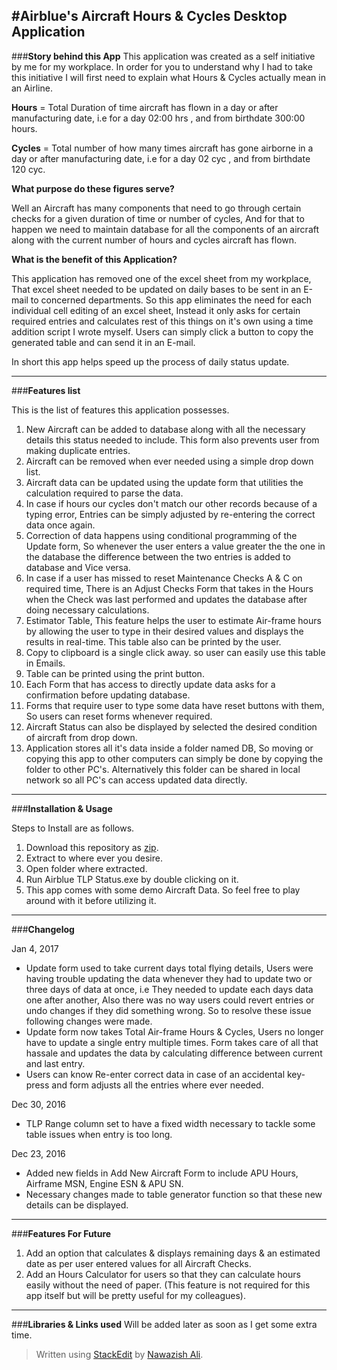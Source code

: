 
#**Airblue's Aircraft Hours & Cycles Desktop Application**
----------
###**Story behind this App**
This application was created as a self initiative by me for my workplace. In order for you to understand why I had to take this initiative I will first need to explain what Hours & Cycles actually mean in an Airline. 

**Hours** = Total Duration of time aircraft has flown in a day or after manufacturing date, 
i.e for a day 02:00 hrs , and from birthdate 300:00 hours.

**Cycles** = Total number of how many times aircraft has gone airborne in a day or after manufacturing date,
 i.e for a day 02 cyc , and from birthdate 120 cyc.

**What purpose do these figures serve?**

Well an Aircraft has many components that need to go through certain checks for a given duration of time or number of cycles, And for that to happen we need to maintain database for all the components of an aircraft along with the current number of hours and cycles aircraft has flown.

**What is the benefit of this Application?**

This application has removed one of the excel sheet from my workplace, That excel sheet needed to be updated on daily bases to be sent in an E-mail to concerned departments. So this app eliminates the need for each individual cell editing of an excel sheet, Instead it only asks for certain required entries and calculates rest of this things on it's own using a time addition script I wrote myself. Users can simply click a button to copy the generated table and can send it in an E-mail.

In short this app helps speed up the process of daily status update.


----------
###**Features list**

This is the list of features this application possesses.

 1. New Aircraft can be added to database along with all the necessary details this status needed to include. This form also prevents user from making duplicate entries.
 2. Aircraft can be removed when ever needed using a simple drop down list.
 3. Aircraft data can be updated using the update form that utilities the calculation required to parse the data.
 4. In case if hours our cycles don't match our other records because of a typing error, Entries can be simply adjusted by re-entering the correct data once again.
 5. Correction of data happens using conditional programming of the Update form, So whenever the user enters a value greater the the one in the database the difference between the two entries is added to database and Vice versa.
 6. In case if a user has missed to reset Maintenance Checks A & C on required time, There is an Adjust Checks Form that takes in the Hours when the Check was last performed and updates the database after doing necessary calculations.
 7. Estimator Table, This feature helps the user to estimate Air-frame hours by allowing the user to type in their desired values and displays the results in real-time. This table also can be printed by the user.
 8. Copy to clipboard is a single click away. so user can easily use this table in Emails.
 9. Table can be printed using the print button.
 10. Each Form that has access to directly update data asks for a confirmation before updating database.
 11. Forms that require user to type some data have reset buttons with them, So users can reset forms whenever required.
 12. Aircraft Status can also be displayed by selected the desired condition of aircraft from drop down.
 12. Application stores all it's data inside a folder named DB, So moving or copying this app to other computers can simply be done by copying the folder to other PC's. Alternatively this folder can be shared in local network so all PC's can access updated data directly.


----------
###**Installation & Usage**

Steps to Install are as follows.

 1. Download this repository as [zip](https://github.com/nawazishali/Airblue-Hrs-Cyc-Application/archive/master.zip).
 2. Extract to where ever you desire.
 3. Open folder where extracted.
 4. Run Airblue TLP Status.exe by double clicking on it.
 5. This app comes with some demo Aircraft Data. So feel free to play around with it before utilizing it.


----------
###**Changelog**

Jan 4, 2017

 - Update form used to take current days total flying details, Users were having trouble updating the data whenever they had to update two or three days of data at once, i.e They needed to update each days data one after another, Also there was no way users could revert entries or undo changes if they did something wrong. So to resolve these issue following changes were made.
 - Update form now takes Total Air-frame Hours & Cycles, Users no longer have to update a single entry multiple times. Form takes care of all that hassale and updates the data by calculating difference between current and last entry.
 - Users can know Re-enter correct data in case of an accidental key-press and form adjusts all the entries where ever needed. 

Dec 30, 2016

 - TLP Range column set to have a fixed width necessary to tackle some table issues when entry is too long.

Dec 23, 2016

 - Added new fields in Add New Aircraft Form to include APU Hours, Airframe MSN, Engine ESN & APU SN.
 - Necessary changes made to table generator function so that  these new details can be displayed.


----------
###**Features For Future**

 1. Add an option that calculates & displays remaining days & an estimated date as per user entered values for all Aircraft Checks.
 2. Add an Hours Calculator for users so that they can calculate hours easily without the need of paper. (This feature is not required for this app itself but will be pretty useful for my colleagues).


----------
###**Libraries & Links used** 
Will be added later as soon as I get some extra time.


> Written using [StackEdit](https://stackedit.io/) by [Nawazish Ali](https://nawazishali.github.io).